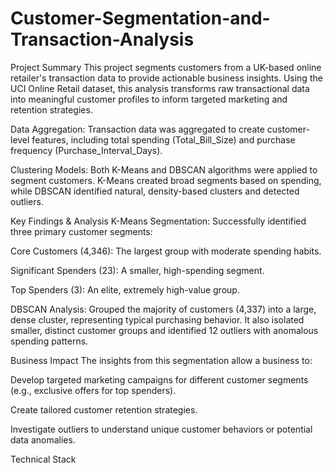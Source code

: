 # Customer-Segmentation-and-Transaction-Analysis
Project Summary
This project segments customers from a UK-based online retailer's transaction data to provide actionable business insights. Using the UCI Online Retail dataset, this analysis transforms raw transactional data into meaningful customer profiles to inform targeted marketing and retention strategies.

Data Aggregation: Transaction data was aggregated to create customer-level features, including total spending (Total_Bill_Size) and purchase frequency (Purchase_Interval_Days).

Clustering Models: Both K-Means and DBSCAN algorithms were applied to segment customers. K-Means created broad segments based on spending, while DBSCAN identified natural, density-based clusters and detected outliers.

Key Findings & Analysis
K-Means Segmentation: Successfully identified three primary customer segments:

Core Customers (4,346): The largest group with moderate spending habits.

Significant Spenders (23): A smaller, high-spending segment.

Top Spenders (3): An elite, extremely high-value group.

DBSCAN Analysis: Grouped the majority of customers (4,337) into a large, dense cluster, representing typical purchasing behavior. It also isolated smaller, distinct customer groups and identified 12 outliers with anomalous spending patterns.

Business Impact
The insights from this segmentation allow a business to:

Develop targeted marketing campaigns for different customer segments (e.g., exclusive offers for top spenders).

Create tailored customer retention strategies.

Investigate outliers to understand unique customer behaviors or potential data anomalies.

Technical Stack
